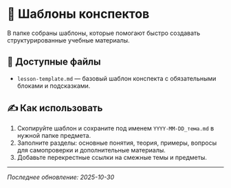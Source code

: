 # 🧾 Шаблоны конспектов

В папке собраны шаблоны, которые помогают быстро создавать структурированные учебные материалы.

## 📄 Доступные файлы

- `lesson-template.md` — базовый шаблон конспекта с обязательными блоками и подсказками.

## ✍️ Как использовать

1. Скопируйте шаблон и сохраните под именем `YYYY-MM-DD_тема.md` в нужной папке предмета.
2. Заполните разделы: основные понятия, теория, примеры, вопросы для самопроверки и дополнительные материалы.
3. Добавьте перекрестные ссылки на смежные темы и предметы.

---

*Последнее обновление: 2025-10-30*
